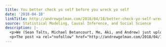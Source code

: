 ```yaml
---
title: You better check yo self before you wreck yo self
date: '2018-04-18'
linkTitle: http://andrewgelman.com/2018/04/18/better-check-yo-self-wreck-yo-self/
source: Statistical Modeling, Causal Inference, and Social Science
description: |-
  <p>We (Sean Talts, Michael Betancourt, Me, Aki, and Andrew) just uploaded a paper (code available here) that outlines a framework for verifying that an algorithm for computing a posterior distribution has been implemented correctly. It is easy to use, straightforward to implement, and ready to be implemented as part of a Bayesian workflow. This type of [&#8230;]</p>
  <p>The post <a rel="nofollow" href="http://andrewgelman.com/2018/04/18/better-check-yo-self-wreck-yo-self/">You better check yo sel
---
```

